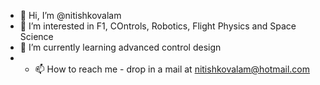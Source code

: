 - 👋 Hi, I’m @nitishkovalam
- 👀 I’m interested in F1, COntrols, Robotics, Flight Physics and Space Science
- 🌱 I’m currently learning advanced control design 
- - 📫 How to reach me - drop in a mail at nitishkovalam@hotmail.com

<!---
nitishkovalam/nitishkovalam is a ✨ special ✨ repository because its `README.md` (this file) appears on your GitHub profile.
You can click the Preview link to take a look at your changes.
--->
